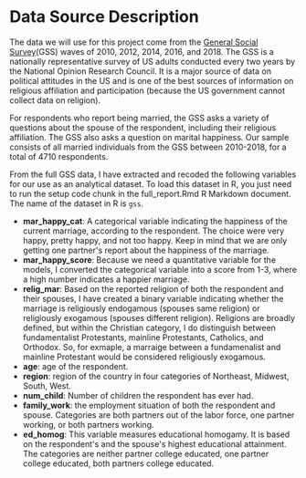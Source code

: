 # Data Source Description

The data we will use for this project come from the [General Social Survey](https://gss.norc.org/)(GSS) waves of 2010, 2012, 2014, 2016, and 2018. The GSS is a nationally representative survey of US adults conducted every two years by the National Opinion Research Council. It is a major source of data on political attitudes in the US and is one of the best sources of information on religious affiliation and participation (because the US government cannot collect data on religion). 

For respondents who report being married, the GSS asks a variety of questions about the spouse of the respondent, including their religious affiliation. The GSS also asks a question on marital happiness. Our sample consists of all married individuals from the GSS between 2010-2018, for a total of 4710 respondents.

From the full GSS data, I have extracted and recoded the following variables for our use as an analytical dataset. To load this dataset in R, you just need to run the setup code chunk in the full_report.Rmd R Markdown document. The name of the dataset in R is `gss`. 

* **mar_happy_cat**: A categorical variable indicating the happiness of the current marriage, according to the respondent. The choice were very happy, pretty happy, and not too happy. Keep in mind that we are only getting one partner's report about the happiness of the marriage.
* **mar_happy_score**: Because we need a quantitative variable for the models, I converted the categorical variable into a score from 1-3, where a high number indicates a happier marriage.
* **relig_mar**: Based on the reported religion of both the respondent and their spouses, I have created a binary variable indicating whether the marriage is religiously endogamous (spouses same religion) or religiously exogamous (spouses different religion). Religions are broadly defined, but within the Christian category, I do distinguish between fundamentalist Protestants, mainline Protestants, Catholics, and Orthodox. So, for exmaple, a marraige between a fundamenalist and mainline Protestant would be considered religiously exogamous.
* **age**: age of the respondent.
* **region**: region of the country in four categories of Northeast, Midwest, South, West.
* **num_child**: Number of children the respondent has ever had.
* **family_work**: the employment situation of both the respondent and spouse. Categories are both partners out of the labor force, one partner working, or both partners working.
* **ed_homog**: This variable measures educational homogamy. It is based on the respondent's and the spouse's highest educational attainment. The categories are neither partner college educated, one partner college educated, both partners college educated.
